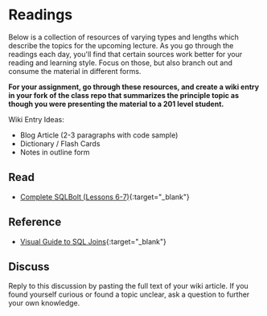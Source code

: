 # Readings

Below is a collection of resources of varying types and lengths which describe the topics for the upcoming lecture.  As you go through the readings each day, you'll find that certain sources work better for your reading and learning style. Focus on those, but also branch out and consume the material in different forms.

**For your assignment, go through these resources, and create a wiki entry in your fork of the class repo that summarizes the principle topic as though you were presenting the material to a 201 level student.**

Wiki Entry Ideas:
* Blog Article (2-3 paragraphs with code sample)
* Dictionary / Flash Cards
* Notes in outline form

## Read
- [Complete SQLBolt (Lessons 6-7)](http://sqlbolt.com/lesson/select_queries_with_joins){:target="_blank"}

## Reference
- [Visual Guide to SQL Joins](https://www.codeproject.com/Articles/33052/Visual-Representation-of-SQL-Joins){:target="_blank"}

## Discuss

Reply to this discussion by pasting the full text of your wiki article. If you found yourself curious or found a topic unclear, ask a question to further your own knowledge.
